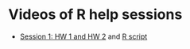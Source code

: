 # Videos of R help sessions

* [Session 1: HW 1 and HW 2](https://youtu.be/0i9WI6OUGZ8) and [R script](r-video-data/Session1.R)
